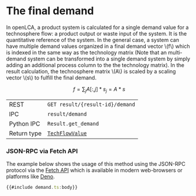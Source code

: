 # The final demand

In openLCA, a product system is calculated for a single demand value for a
technosphere flow: a product output or waste input of the system. It is the
quantitative reference of the system. In the general case, a system can have
multiple demand values organized in a final demand vector \\(f\\) which is
indexed in the same way as the technology matrix (Note that an multi-demand
system can be transformed into a single demand system by simply adding an
additional process column to the the technology matrix). In the result
calculation, the technosphere matrix \\(A\\) is scaled by a scaling vector
\\(s\\) to fulfill the final demand.

$$
f = \sum_j{A[:, j] * s_j} = A * s
$$

|            |                                                                      |
|------------|----------------------------------------------------------------------|
| REST        | `GET result/{result-id}/demand`                                     |
| IPC         | `result/demand`                                                     |
| Python IPC  | `Result.get_demand`                                                 |
| Return type | [`TechFlowValue`](http://greendelta.github.io/olca-schema/classes/TechFlowValue.html) |



### JSON-RPC via Fetch API

The example below shows the usage of this method using the JSON-RPC protocol via
the [Fetch API](https://developer.mozilla.org/en-US/docs/Web/API/Fetch_API)
which is available in modern web-browsers or platforms like
[Deno](https://deno.land/).

```ts
{{#include demand.ts:body}}
```
